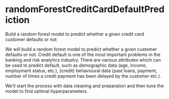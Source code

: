 # randomForestCreditCardDefaultPrediction
Build a random forest model to predict whether a given credit card customer defaults or not

We will build a random forest model to predict whether a given customer defaults or not. Credit default is one of the most important problems in the banking and risk analytics industry. There are various attributes which can be used to predict default, such as demographic data (age, income, employment status, etc.), (credit) behavioural data (past loans, payment, number of times a credit payment has been delayed by the customer etc.).  

We'll start the process with data cleaning and preparation and then tune the model to find optimal hyperparameters.
